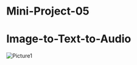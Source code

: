 # Mini-Project-05
# Image-to-Text-to-Audio

![Picture1](https://github.com/sailohitaksh-cryptic/Mini-Project-05-Image-to-Text-to-Audio-/assets/74712527/c967eee3-ec56-462f-a5ae-83b899cf9167)

